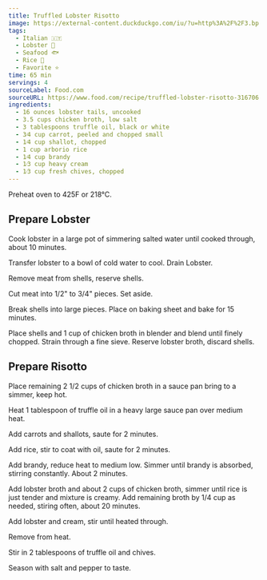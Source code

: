 ```yaml
---
title: Truffled Lobster Risotto
image: https://external-content.duckduckgo.com/iu/?u=http%3A%2F%2F3.bp.blogspot.com%2F-P6R0g3mTY0w%2FT7L-5LHHH8I%2FAAAAAAAADDg%2FIDJM6GfjX8o%2Fs1600%2Fphoto104.JPG&f=1&nofb=1
tags:
  - Italian 🇮🇹
  - Lobster 🦞
  - Seafood 🐟
  - Rice 🍚
  - Favorite ⭐
time: 65 min
servings: 4
sourceLabel: Food.com
sourceURL: https://www.food.com/recipe/truffled-lobster-risotto-316706
ingredients:
  - 16 ounces lobster tails, uncooked
  - 3.5 cups chicken broth, low salt
  - 3 tablespoons truffle oil, black or white
  - 3⁄4 cup carrot, peeled and chopped small
  - 1⁄4 cup shallot, chopped
  - 1 cup arborio rice
  - 1⁄4 cup brandy
  - 1⁄3 cup heavy cream
  - 1⁄3 cup fresh chives, chopped
---
```


Preheat oven to 425F or 218°C.

## Prepare Lobster
Cook lobster in a large pot of simmering salted water until cooked through, about 10 minutes.

Transfer lobster to a bowl of cold water to cool. Drain Lobster.

Remove meat from shells, reserve shells.

Cut meat into 1/2" to 3/4" pieces. Set aside.

Break shells into large pieces. Place on baking sheet and bake for 15 minutes.
 
Place shells and 1 cup of chicken broth in blender and blend until finely chopped. Strain through a fine sieve. Reserve lobster broth, discard shells.

## Prepare Risotto
Place remaining 2 1/2 cups of chicken broth in a sauce pan bring to a simmer, keep hot.

Heat 1 tablespoon of truffle oil in a heavy large sauce pan over medium heat.

Add carrots and shallots, saute for 2 minutes.

Add rice, stir to coat with oil, saute for 2 minutes.

Add brandy, reduce heat to medium low. Simmer until brandy is absorbed, stirring constantly. About 2 minutes.

Add lobster broth and about 2 cups of chicken broth, simmer until rice is just tender and mixture is creamy. Add remaining broth by 1/4 cup as needed, stiring often, about 20 minutes.

Add lobster and cream, stir until heated through.

Remove from heat.

Stir in 2 tablespoons of truffle oil and chives.

Season with salt and pepper to taste.